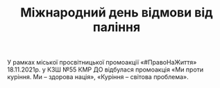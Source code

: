 ﻿---
title: Міжнародний день відмови від паління
---

У рамках міської просвітницької промоакції «#ПравоНаЖиття» 18.11.2021р. у КЗШ №55 КМР ДО відбулася промоакція «Ми проти куріння. Ми – здорова нація», «Куріння – світова проблема».

<youtube id="leczgKNU22g"></youtube>

<youtube id="PnO8pkBFEQE"></youtube>

